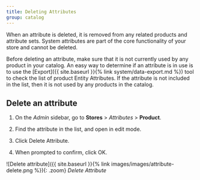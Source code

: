 ```yaml
---
title: Deleting Attributes
group: catalog
---
```


When an attribute is deleted, it is removed from any related products and attribute sets. System attributes are part of the core functionality of your store and cannot be deleted.

Before deleting an attribute, make sure that it is not currently used by any product in your catalog. An easy way to determine if an attribute is in use is to use the [Export]({{ site.baseurl }}{% link system/data-export.md %}) tool to check the list of product Entity Attributes. If the attribute is not included in the list, then it is not used by any products in the catalog.

## Delete an attribute

1. On the _Admin_ sidebar, go to **Stores** > _Attributes_ > **Product**.

1. Find the attribute in the list, and open in edit mode.

1. Click <span class="btn">Delete Attribute</span>.

1. When prompted to confirm, click <span class="btn">OK</span>.

![Delete attribute]({{ site.baseurl }}{% link images/images/attribute-delete.png %}){: .zoom}
_Delete Attribute_
